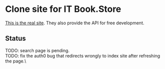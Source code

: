 # Clone site for IT Book.Store

[This is the real site](https://itbook.store/). They also provide the API for free development.

## Status

TODO: search page is pending.\
TODO: fix the auth0 bug that redirects wrongly to index site after refreshing the page.\

